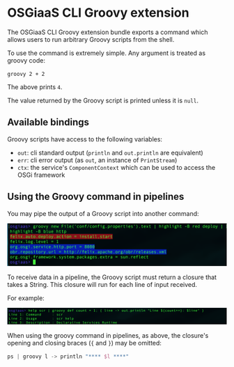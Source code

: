 # OSGiaaS CLI Groovy extension

The OSGiaaS CLI Groovy extension bundle exports a command which allows users to run arbitrary Groovy
scripts from the shell.

To use the command is extremely simple. Any argument is treated as groovy code:

```
groovy 2 + 2
```

The above prints `4`.

The value returned by the Groovy script is printed unless it is `null`.

## Available bindings

Groovy scripts have access to the following variables:

* `out`: cli standard output (`println` and `out.println` are equivalent)
* `err`: cli error output (as `out`, an instance of `PrintStream`)
* `ctx`: the service's `ComponentContext` which can be used to access the OSGi framework

## Using the Groovy command in pipelines

You may pipe the output of a Groovy script into another command:

![Groovy highlight file](images/groovy-highlight-file.png)

To receive data in a pipeline, the Groovy script must return a closure that takes a String.
This closure will run for each line of input received.

For example:

![Groovy Pipes](images/groovy-pipes.png)

When using the groovy command in pipelines, as above, the closure's opening and closing braces
(`{` and `}`) may be omitted:

```groovy
ps | groovy l -> println "**** $l ****"
```

